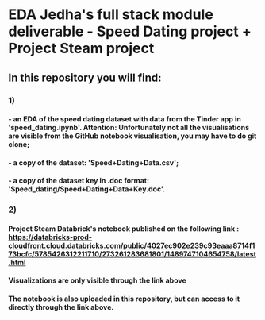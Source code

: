 # EDA Jedha's full stack module deliverable - Speed Dating project + Project Steam project 

## In this repository you will find:

### 1)
#### - an EDA of the speed dating dataset with data from the Tinder app in 'speed_dating.ipynb'. Attention: Unfortunately not all the visualisations are visible from the GitHub notebook visualisation, you may have to do git clone;

#### - a copy of the dataset:  'Speed+Dating+Data.csv';

#### - a copy of the dataset key in .doc format: 'Speed_dating/Speed+Dating+Data+Key.doc'.

### 2) 

#### Project Steam Databrick's notebook published on the following link : https://databricks-prod-cloudfront.cloud.databricks.com/public/4027ec902e239c93eaaa8714f173bcfc/5785426312211710/273261283681801/1489747104654758/latest.html

#### Visualizations are only visible through the link above


#### The notebook is also uploaded in this repository, but can access to it directly through the link above.



